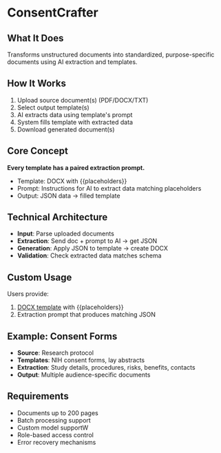 # ConsentCrafter

## What It Does
Transforms unstructured documents into standardized, purpose-specific documents using AI extraction and templates.

## How It Works
1. Upload source document(s) (PDF/DOCX/TXT)
2. Select output template(s) 
3. AI extracts data using template's prompt
4. System fills template with extracted data
5. Download generated document(s)

## Core Concept
**Every template has a paired extraction prompt.**
- Template: DOCX with {{placeholders}}
- Prompt: Instructions for AI to extract data matching placeholders
- Output: JSON data -> filled template

## Technical Architecture
- **Input**: Parse uploaded documents
- **Extraction**: Send doc + prompt to AI -> get JSON
- **Generation**: Apply JSON to template -> create DOCX
- **Validation**: Check extracted data matches schema

## Custom Usage
Users provide:
1. [DOCX template](https://www.npmjs.com/package/docx-templates) with {{placeholders}}
2. Extraction prompt that produces matching JSON

## Example: Consent Forms
 - **Source**: Research protocol
 - **Templates**: NIH consent forms, lay abstracts
 - **Extraction**: Study details, procedures, risks, benefits, contacts
 - **Output**: Multiple audience-specific documents

## Requirements
- Documents up to 200 pages
- Batch processing support
- Custom model supportW
- Role-based access control
- Error recovery mechanisms
